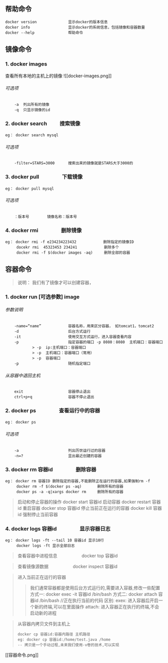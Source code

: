 ## 帮助命令
```
docker version         		显示docker的版本信息
docker info					显示docker的系统信息，包括镜像和容器数量
docker --help				帮助命令
```

## 镜像命令
### 1. docker images         		 
查看所有本地的主机上的镜像
![[docker-images.png]]
###### 可选项
		-a 	列出所有的镜像
		-q	只显示镜像的id
	
### 2. docker search        &emsp;&emsp; 		搜索镜像
	eg： docker search mysql
###### 可选项
		-filter=STARS=3000		搜索出来的镜像就是STARS大于3000的

### 3. docker pull        &emsp;&emsp;&emsp;&emsp; 		下载镜像
	eg： docker pull mysql
###### 可选项
		：版本号		镜像名称：版本号

### 4. docker rmi         	&emsp;&emsp;&emsp;&emsp;	删除镜像
	eg： docker rmi -f e234234223432   		   删除指定的镜像ID
		 docekr rmi  45323453 234241  			删除多个
		 docker rmi -f $(docker images -aq)		删除全部的容器

## 容器命令
>  说明： 我们有了镜像才可以创建容器，
### 1. docker run [可选参数] image         		 
###### 参数说明
		-name=“name” 			容器名称，用来区分容器， 如tomcat1，tomcat2
		-d						后台方式运行
		-it						使用交互方式运行，进入容器查看内容
		-p						指定容器的端口 -p 8080：8080  主机端口：容器端口
				> -p  ip:主机端口：容器端口
				> -p  主机端口：容器端口（常用）
				> -p  容器端口
		-p						随机指定端口
###### 从容器中退回主机
		exit					容器停止退出
		ctrl+p+q				容器不停止退出
	
### 2. docker ps       &emsp;&emsp;&emsp;&emsp;  		查看运行中的容器
	eg： docker ps
###### 可选项
		-a						列出历世运行过的容器
		-n=?					显出最近创建的容器

### 3. docker rm  容器id   &emsp;&emsp;&emsp;&emsp; 		删除容器
	eg： docker rm 容器ID 删除指定的容器,不能删除正在运行的容器,如果强制rm -f
		 docker rm -f $(docker ps -aq)       删除所有的容器
	     docker ps -a -q|xargs docker rm     删除所有的容器
 >启动和停止容器的操作
	docker start 容器id 启动容器
	docker restart 容器id 重启容器
	docker stop 容器id 停止当前正在运行的容器
	docker kill 容器id 强制停止当前容器
### 4. docker logs  容器id   &emsp;&emsp;&emsp;&emsp; 		显示容器日志
	eg： docker logs -ft --tail 10 容器id 显示10行 
		 docker logs -ft 显示全部日志
 >查看容器中进程信息       &emsp;&emsp;&emsp;&emsp;&emsp;        docker top 容器id
 
 >查看镜像源数据		&emsp;&emsp;&emsp;&emsp;&emsp;   docker inspect 容器id
 
 >进入当前正在运行的容器
 >>我们通常容器都是使用后台方式运行的,需要进入容器,修改一些配置 
 >>方式一: docker exec -it 容器id /bin/bash 
 >>方式二: docker attach 容器id /bin/bash   //正在执行当前的代码 
 >>区别:
 >> exex: 进入容器后开启一个新的终端,可以在里面操作 
 >> attach: 进入容器正在执行的终端,不会启动新的进程
 
>从容器内拷贝文件到主机上
>```
>docker cp 容器id:容器内路径 主机路径 
>eg: docker cp 容器id:/home/test.java /home 
>-- 拷贝是一个手动过程,未来我们使用-v卷的技术,可以实现
>```

[[容器命令.png]]

